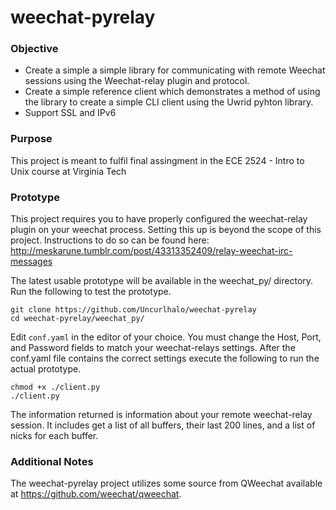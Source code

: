 weechat-pyrelay
===============

### Objective
- Create a simple a simple library for communicating with remote Weechat sessions using the Weechat-relay plugin and protocol.
- Create a simple reference client which demonstrates a method of using the library to create a simple CLI client using the Uwrid pyhton library.
- Support SSL and IPv6

### Purpose
This project is meant to fulfil final assingment in the ECE 2524 - Intro to Unix course at Virginia Tech

### Prototype
This project requires you to have properly configured the weechat-relay plugin on your weechat process. Setting this up is beyond the scope of this project. Instructions to do so can be found here: http://meskarune.tumblr.com/post/43313352409/relay-weechat-irc-messages

The latest usable prototype will be available in the weechat_py/ directory. Run the following to test the prototype.

    git clone https://github.com/Uncurlhalo/weechat-pyrelay
    cd weechat-pyrelay/weechat_py/

Edit `conf.yaml` in the editor of your choice. You must change the Host, Port, and Password fields to match your weechat-relays settings. After the conf.yaml file contains the correct settings execute the following to run the actual prototype.

    chmod +x ./client.py
    ./client.py

The information returned is information about your remote weechat-relay session. It includes get a list of all buffers, their last 200 lines, and a list of nicks for each buffer.

### Additional Notes

The weechat-pyrelay project utilizes some source from QWeechat available at https://github.com/weechat/qweechat.
